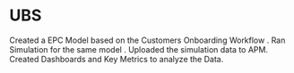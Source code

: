 # UBS
Created a EPC Model based on the Customers Onboarding Workflow .
Ran Simulation for the same model .
Uploaded the simulation data to APM. 
Created Dashboards and Key Metrics to analyze the Data.
